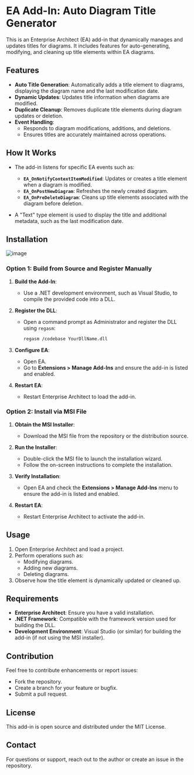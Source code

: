 
# EA Add-In: Auto Diagram Title Generator

This is an Enterprise Architect (EA) add-in that dynamically manages and updates titles for diagrams. It includes features for auto-generating, modifying, and cleaning up title elements within EA diagrams.

## Features

- **Auto Title Generation**: Automatically adds a title element to diagrams, displaying the diagram name and the last modification date.
- **Dynamic Updates**: Updates title information when diagrams are modified.
- **Duplicate Cleanup**: Removes duplicate title elements during diagram updates or deletion.
- **Event Handling**:
  - Responds to diagram modifications, additions, and deletions.
  - Ensures titles are accurately maintained across operations.

## How It Works

- The add-in listens for specific EA events such as:
  - **`EA_OnNotifyContextItemModified`**: Updates or creates a title element when a diagram is modified.
  - **`EA_OnPostNewDiagram`**: Refreshes the newly created diagram.
  - **`EA_OnPreDeleteDiagram`**: Cleans up title elements associated with the diagram before deletion.

- A "Text" type element is used to display the title and additional metadata, such as the last modification date.

## Installation
![image](https://github.com/user-attachments/assets/12a30c16-1c05-4cbe-92ca-22adf64de145)

### Option 1: Build from Source and Register Manually

1. **Build the Add-In**:
   - Use a .NET development environment, such as Visual Studio, to compile the provided code into a DLL.

2. **Register the DLL**:
   - Open a command prompt as Administrator and register the DLL using `regasm`:
     ```bash
     regasm /codebase YourDllName.dll
     ```

3. **Configure EA**:
   - Open EA.
   - Go to **Extensions > Manage Add-Ins** and ensure the add-in is listed and enabled.

4. **Restart EA**:
   - Restart Enterprise Architect to load the add-in.

### Option 2: Install via MSI File

1. **Obtain the MSI Installer**:
   - Download the MSI file from the repository or the distribution source.

2. **Run the Installer**:
   - Double-click the MSI file to launch the installation wizard.
   - Follow the on-screen instructions to complete the installation.

3. **Verify Installation**:
   - Open EA and check the **Extensions > Manage Add-Ins** menu to ensure the add-in is listed and enabled.

4. **Restart EA**:
   - Restart Enterprise Architect to activate the add-in.

## Usage

1. Open Enterprise Architect and load a project.
2. Perform operations such as:
   - Modifying diagrams.
   - Adding new diagrams.
   - Deleting diagrams.
3. Observe how the title element is dynamically updated or cleaned up.

## Requirements

- **Enterprise Architect**: Ensure you have a valid installation.
- **.NET Framework**: Compatible with the framework version used for building the DLL.
- **Development Environment**: Visual Studio (or similar) for building the add-in (if not using the MSI installer).

## Contribution

Feel free to contribute enhancements or report issues:
- Fork the repository.
- Create a branch for your feature or bugfix.
- Submit a pull request.

## License

This add-in is open source and distributed under the MIT License.

## Contact

For questions or support, reach out to the author or create an issue in the repository.
